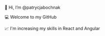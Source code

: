 👋 Hi, I’m @patrycjabochnak

💻 Welcome to my GitHub

📈 I'm increasing my skills in React and Angular

